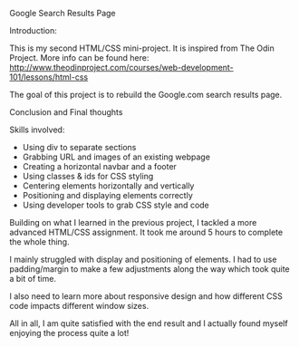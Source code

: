 Google Search Results Page

Introduction:

This is my second HTML/CSS mini-project. It is inspired from The Odin Project.
More info can be found here: http://www.theodinproject.com/courses/web-development-101/lessons/html-css

The goal of this project is to rebuild the Google.com search results page. 


Conclusion and Final thoughts

Skills involved:

- Using div to separate sections
- Grabbing URL and images of an existing webpage
- Creating a horizontal navbar and a footer
- Using classes & ids for CSS styling
- Centering elements horizontally and vertically
- Positioning and displaying elements correctly
- Using developer tools to grab CSS style and code

Building on what I learned in the previous project, I tackled a more advanced HTML/CSS assignment. It took me around 5 hours to complete the whole thing.

I mainly struggled with display and positioning of elements. I had to use padding/margin to make a few adjustments along the way which took quite a bit of time.

I also need to learn more about responsive design and how different CSS code impacts different window sizes.

All in all, I am quite satisfied with the end result and I actually found myself enjoying the process quite a lot!
